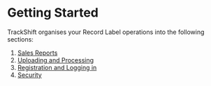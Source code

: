 # Getting Started

TrackShift organises your Record Label operations into the following sections:

1. <a href="#sales-reports">Sales Reports</a>
2. <a href="#uploading-and-processing">Uploading and Processing</a>
3. <a href="#registration-and-logging-in">Registration and Logging in</a>
4. <a href="#security">Security</a>

